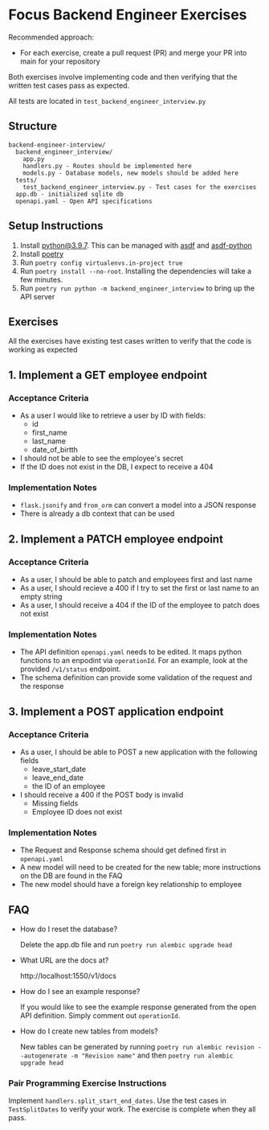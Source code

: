 # Focus Backend Engineer Exercises

Recommended approach:

- For each exercise, create a pull request (PR) and merge your PR into main for your repository

Both exercises involve implementing code and then verifying that the written test cases pass as expected.

All tests are located in `test_backend_engineer_interview.py`

## Structure

```
backend-engineer-interview/
  backend_engineer_interview/
    app.py
    handlers.py - Routes should be implemented here
    models.py - Database models, new models should be added here
  tests/
    test_backend_engineer_interview.py - Test cases for the exercises
  app.db - initialized sqlite db
  openapi.yaml - Open API specifications
```

## Setup Instructions

1. Install python@3.9.7. This can be managed with [asdf](https://github.com/asdf-vm/asdf) and [asdf-python](https://github.com/danhper/asdf-python)
2. Install [poetry](https://python-poetry.org/docs/#osx--linux--bashonwindows-install-instructions)
3. Run `poetry config virtualenvs.in-project true`
4. Run `poetry install --no-root`. Installing the dependencies will take a few minutes.
5. Run `poetry run python -m backend_engineer_interview` to bring up the API server

## Exercises

All the exercises have existing test cases written to verify that the code is working as expected

## 1. Implement a GET employee endpoint

### Acceptance Criteria

- As a user I would like to retrieve a user by ID with fields:
  - id
  - first_name
  - last_name
  - date_of_birtth
- I should not be able to see the employee's secret
- If the ID does not exist in the DB, I expect to receive a 404

### Implementation Notes

- `flask.jsonify` and `from_orm` can convert a model into a JSON response
- There is already a db context that can be used

## 2. Implement a PATCH employee endpoint

### Acceptance Criteria

- As a user, I should be able to patch and employees first and last name
- As a user, I should recieve a 400 if I try to set the first or last name to an empty string
- As a user, I should receive a 404 if the ID of the employee to patch does not exist

### Implementation Notes

- The API definition `openapi.yaml` needs to be edited. It maps python functions to an enpodint via `operationId`. For an example, look at the provided `/v1/status` endpoint.
- The schema definition can provide some validation of the request and the response

## 3. Implement a POST application endpoint

### Acceptance Criteria

- As a user, I should be able to POST a new application with the following fields
  - leave_start_date
  - leave_end_date
  - the ID of an employee
- I should receive a 400 if the POST body is invalid
  - Missing fields
  - Employee ID does not exist

### Implementation Notes

- The Request and Response schema should get defined first in `openapi.yaml`
- A new model will need to be created for the new table; more instructions on the DB are found in the FAQ
- The new model should have a foreign key relationship to employee

## FAQ

- How do I reset the database?

  Delete the app.db file and run `poetry run alembic upgrade head`

- What URL are the docs at?

  http://localhost:1550/v1/docs

- How do I see an example response?

  If you would like to see the example response generated from the open API definition. Simply comment out `operationId`.

- How do I create new tables from models?

  New tables can be generated by running `poetry run alembic revision --autogenerate -m "Revision name"` and then `poetry run alembic upgrade head`

### Pair Programming Exercise Instructions

Implement `handlers.split_start_end_dates`. Use the test cases in `TestSplitDates` to verify your work. The exercise is complete when they all pass.

